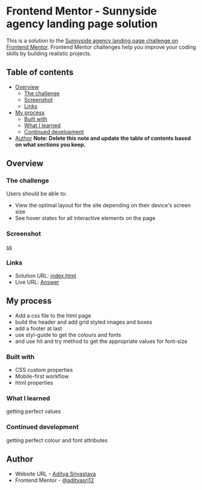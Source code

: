 # Frontend Mentor - Sunnyside agency landing page solution

This is a solution to the [Sunnyside agency landing page challenge on Frontend Mentor](https://www.frontendmentor.io/challenges/sunnyside-agency-landing-page-7yVs3B6ef). Frontend Mentor challenges help you improve your coding skills by building realistic projects.

## Table of contents

- [Overview](#overview)
  - [The challenge](#the-challenge)
  - [Screenshot](#screenshot)
  - [Links](#links)
- [My process](#my-process)
  - [Built with](#built-with)
  - [What I learned](#what-i-learned)
  - [Continued development](#continued-development)
- [Author](#author)
**Note: Delete this note and update the table of contents based on what sections you keep.**

## Overview

### The challenge

Users should be able to:

- View the optimal layout for the site depending on their device's screen size
- See hover states for all interactive elements on the page

### Screenshot

[ss](https://adityasri12.github.io/sunnyside/design/Screenshot.png)

### Links

- Solution URL: [index.html](https://github.com/adityasri12/sunnyside/blob/main/Design/index.html)
- Live URL: [Answer](https://adityasri12.github.io/sunnyside/design/)

## My process
 - Add a css file to the html page
 - build the header and add grid styled images and boxes
 - add a footer at last
 - use styl-guide to get the colours and fonts
 - and use hit and try method to get the appropriate values for font-size

### Built with

- CSS custom properties
- Mobile-first workflow
- html properties

### What I learned

getting perfect values

### Continued development

getting perfect colour and font attributes

## Author

- Website URL - [Aditya Srivastava](https://adityasri12.github.io/sunnyside/design/)
- Frontend Mentor - [@adityasri12](https://www.frontendmentor.io/profile/yourusername)
